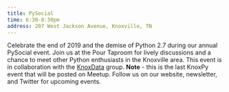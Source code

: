 ```yaml
---
title: PySocial
time: 6:30-8:30pm
address: 207 West Jackson Avenue, Knoxville, TN
---
```


Celebrate the end of 2019 and the demise of Python 2.7 during our annual PySocial event. Join us at the Pour Taproom for lively discussions and a chance to meet other Python enthusiasts in the Knoxville area. This event is in collaboration with the [KnoxData](https://knoxdata.org) group. **Note** - this is the last KnoxPy event that will be posted on Meetup. Follow us on our website, newsletter, and Twitter for upcoming events.
